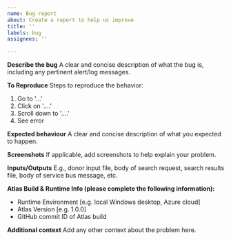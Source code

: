 ```yaml
---
name: Bug report
about: Create a report to help us improve
title: ''
labels: bug
assignees: ''

---
```


**Describe the bug**
A clear and concise description of what the bug is, including any pertinent alert/log messages.

**To Reproduce**
Steps to reproduce the behavior:
1. Go to '...'
2. Click on '....'
3. Scroll down to '....'
4. See error

**Expected behaviour**
A clear and concise description of what you expected to happen.

**Screenshots**
If applicable, add screenshots to help explain your problem.

**Inputs/Outputs**
E.g., donor input file, body of search request, search results file, body of service bus message, etc.

**Atlas Build & Runtime Info (please complete the following information):**
 - Runtime Environment [e.g. local Windows desktop, Azure cloud]
 - Atlas Version [e.g. 1.0.0]
 - GitHub commit ID of Atlas build

**Additional context**
Add any other context about the problem here.
